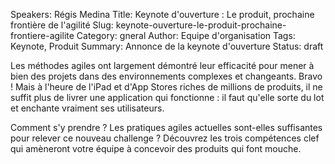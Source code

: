 Speakers: Régis Medina
Title: Keynote d'ouverture : Le produit, prochaine frontière de l'agilité
Slug: keynote-ouverture-le-produit-prochaine-frontiere-agilite
Category: gneral
Author: Equipe d'organisation
Tags: Keynote, Produit
Summary: Annonce de la keynote d'ouverture
Status: draft

Les méthodes agiles ont largement démontré leur efficacité pour mener à bien des projets dans des environnements complexes et changeants. Bravo ! Mais à l'heure de l'iPad et d'App Stores riches de millions de produits, il ne suffit plus de livrer une application qui fonctionne : il faut qu'elle sorte du lot et enchante vraiment ses utilisateurs.

Comment s'y prendre ? Les pratiques agiles actuelles sont-elles suffisantes pour relever ce nouveau challenge ? Découvrez les trois compétences clef qui amèneront votre équipe à concevoir des produits qui font mouche.

